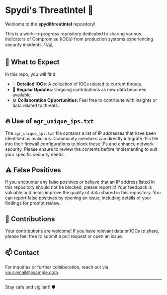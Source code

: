# Spydi's ThreatIntel 🚨

Welcome to the **spydithreatintel** repository! 

This is a work-in-progress repository dedicated to sharing various Indicators of Compromise (IOCs) from production systems experiencing security incidents. 🔍💻

## 📁 What to Expect

In this repo, you will find:
- 💡 **Detailed IOCs**: A collection of IOCs related to current threats.
- 🔄 **Regular Updates**: Ongoing contributions as new data becomes available.
- ⚙️ **Collaboration Opportunities**: Feel free to contribute with insights or data related to threats.

## 🔥 Use of `agr_unique_ips.txt`

The `agr_unique_ips.txt` file contains a list of IP addresses that have been identified as malicious. Community members can directly integrate this file into their firewall configurations to block these IPs and enhance network security. Please ensure to review the contents before implementing to suit your specific security needs.

## ⚠️ False Positives

If you encounter any false positives or believe that an IP address listed in this repository should not be blocked, please report it! Your feedback is valuable and helps improve the quality of data shared in this repository. You can report false positives by opening an issue, including details of your findings for prompt review.

## 📝 Contributions

Your contributions are welcome! If you have relevant data or IOCs to share, please feel free to submit a pull request or open an issue.

## 📫 Contact

For inquiries or further collaboration, reach out via [your.email@example.com](mailto:your.email@example.com).

---

Stay safe and vigilant! 🛡️
